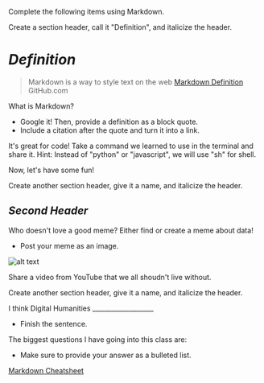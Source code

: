 Complete the following items using Markdown.

Create a section header, call it "Definition", and italicize the header.

# *Definition*

>Markdown is a way to style text on the web
[Markdown Definition](https://guides.github.com/features/mastering-markdown/ "Markdown Definition") GitHub.com

What is Markdown?
  * Google it! Then, provide a definition as a block quote.
  * Include a citation after the quote and turn it into a link. 
 
It's great for code! Take a command we learned to use in the terminal and share it. Hint: Instead of "python" or "javascript", we will use "sh" for shell.
  
 
Now, let's have some fun! 

Create another section header, give it a name, and italicize the header.

## *Second Header*

Who doesn't love a good meme? Either find or create a meme about data!
* Post your meme as an image.

![alt text](https://s-media-cache-ak0.pinimg.com/736x/ff/89/1c/ff891c36d10cededa0411a9100f3befe.jpg)

Share a video from YouTube that we all shoudn't live without. 

Create another section header, give it a name, and italicize the header.

I think Digital Humanities ___________________
* Finish the sentence. 

The biggest questions I have going into this class are:
  * Make sure to provide your answer as a bulleted list.
  
 
  
  
[Markdown Cheatsheet](https://github.com/adam-p/markdown-here/wiki/Markdown-Cheatsheet)   
